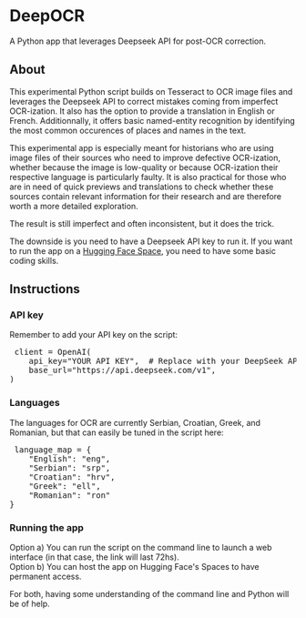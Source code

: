 # DeepOCR
A Python app that leverages Deepseek API for post-OCR correction.

## About
This experimental Python script builds on Tesseract to OCR image files and leverages the Deepseek API to correct mistakes coming from imperfect OCR-ization. It also has the option to provide a translation in English or French. Additionnally, it offers basic named-entity recognition by identifying the most common occurences of places and names in the text.

This experimental app is especially meant for historians who are using image files of their sources who need to improve defective OCR-ization, whether because the image is low-quality or because OCR-ization their respective language is particularly faulty. It is also practical for those who are in need of quick previews and translations to check whether these sources contain relevant information for their research and are therefore worth a more detailed exploration. 

The result is still imperfect and often inconsistent, but it does the trick. 

The downside is you need to have a Deepseek API key to run it. If you want to run the app on a [Hugging Face Space](https://huggingface.co/spaces), you need to have some basic coding skills. 

## Instructions 

### API key 

Remember to add your API key on the script:

<pre> client = OpenAI(
    api_key="YOUR API KEY",  # Replace with your DeepSeek API key
    base_url="https://api.deepseek.com/v1",
) </pre>

### Languages 
The languages for OCR are currently Serbian, Croatian, Greek, and Romanian, but that can easily be tuned in the script here:

<pre> language_map = {
    "English": "eng",
    "Serbian": "srp",
    "Croatian": "hrv",
    "Greek": "ell",
    "Romanian": "ron"
}
</pre>

### Running the app

Option a) You can run the script on the command line to launch a web interface (in that case, the link will last 72hs). <br /> 
Option b) You can host the app on Hugging Face's Spaces to have permanent access.<br />

For both, having some understanding of the command line and Python will be of help.


